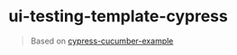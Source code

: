 # ui-testing-template-cypress

> Based on [cypress-cucumber-example](https://github.com/TheBrainFamily/cypress-cucumber-example)

